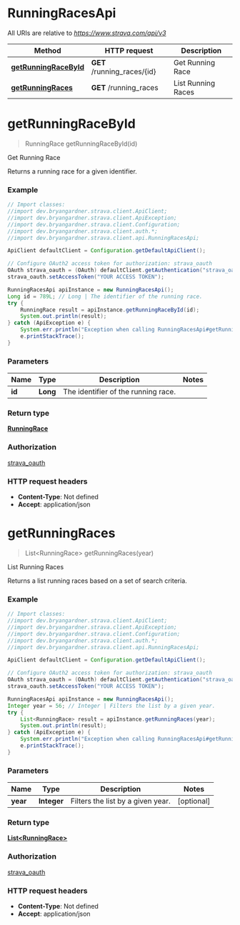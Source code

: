 # RunningRacesApi

All URIs are relative to *https://www.strava.com/api/v3*

Method | HTTP request | Description
------------- | ------------- | -------------
[**getRunningRaceById**](RunningRacesApi.md#getRunningRaceById) | **GET** /running_races/{id} | Get Running Race
[**getRunningRaces**](RunningRacesApi.md#getRunningRaces) | **GET** /running_races | List Running Races


<a name="getRunningRaceById"></a>
# **getRunningRaceById**
> RunningRace getRunningRaceById(id)

Get Running Race

Returns a running race for a given identifier.

### Example
```java
// Import classes:
//import dev.bryangardner.strava.client.ApiClient;
//import dev.bryangardner.strava.client.ApiException;
//import dev.bryangardner.strava.client.Configuration;
//import dev.bryangardner.strava.client.auth.*;
//import dev.bryangardner.strava.client.api.RunningRacesApi;

ApiClient defaultClient = Configuration.getDefaultApiClient();

// Configure OAuth2 access token for authorization: strava_oauth
OAuth strava_oauth = (OAuth) defaultClient.getAuthentication("strava_oauth");
strava_oauth.setAccessToken("YOUR ACCESS TOKEN");

RunningRacesApi apiInstance = new RunningRacesApi();
Long id = 789L; // Long | The identifier of the running race.
try {
    RunningRace result = apiInstance.getRunningRaceById(id);
    System.out.println(result);
} catch (ApiException e) {
    System.err.println("Exception when calling RunningRacesApi#getRunningRaceById");
    e.printStackTrace();
}
```

### Parameters

Name | Type | Description  | Notes
------------- | ------------- | ------------- | -------------
 **id** | **Long**| The identifier of the running race. |

### Return type

[**RunningRace**](RunningRace.md)

### Authorization

[strava_oauth](../README.md#strava_oauth)

### HTTP request headers

 - **Content-Type**: Not defined
 - **Accept**: application/json

<a name="getRunningRaces"></a>
# **getRunningRaces**
> List&lt;RunningRace&gt; getRunningRaces(year)

List Running Races

Returns a list running races based on a set of search criteria.

### Example
```java
// Import classes:
//import dev.bryangardner.strava.client.ApiClient;
//import dev.bryangardner.strava.client.ApiException;
//import dev.bryangardner.strava.client.Configuration;
//import dev.bryangardner.strava.client.auth.*;
//import dev.bryangardner.strava.client.api.RunningRacesApi;

ApiClient defaultClient = Configuration.getDefaultApiClient();

// Configure OAuth2 access token for authorization: strava_oauth
OAuth strava_oauth = (OAuth) defaultClient.getAuthentication("strava_oauth");
strava_oauth.setAccessToken("YOUR ACCESS TOKEN");

RunningRacesApi apiInstance = new RunningRacesApi();
Integer year = 56; // Integer | Filters the list by a given year.
try {
    List<RunningRace> result = apiInstance.getRunningRaces(year);
    System.out.println(result);
} catch (ApiException e) {
    System.err.println("Exception when calling RunningRacesApi#getRunningRaces");
    e.printStackTrace();
}
```

### Parameters

Name | Type | Description  | Notes
------------- | ------------- | ------------- | -------------
 **year** | **Integer**| Filters the list by a given year. | [optional]

### Return type

[**List&lt;RunningRace&gt;**](RunningRace.md)

### Authorization

[strava_oauth](../README.md#strava_oauth)

### HTTP request headers

 - **Content-Type**: Not defined
 - **Accept**: application/json

